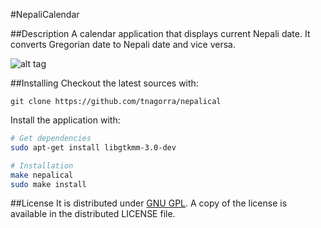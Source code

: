 #NepaliCalendar

##Description
A calendar application that displays current Nepali date. It converts Gregorian date to Nepali date and vice versa.

![alt tag](https://cloud.githubusercontent.com/assets/4928045/8354146/5aeef82e-1b65-11e5-8e60-527f938f42f0.png)

##Installing
Checkout the latest sources with:

    git clone https://github.com/tnagorra/nepalical

Install the application with:

```bash
# Get dependencies
sudo apt-get install libgtkmm-3.0-dev

# Installation
make nepalical
sudo make install
```

##License
It is distributed under [GNU GPL][1]. A copy of the license is available in the distributed LICENSE file.


[1]: http://www.gnu.org/licenses/gpl.txt

